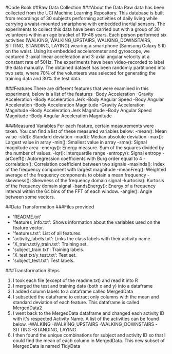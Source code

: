 #Code Book
##Raw Data Collection
###About the Data
Raw data has been collected from the UCI Machine Learning Repository. This database is built from recordings of 
30 subjects performing activities of daily living while carrying a waist-mounted smartphone with embedded inertial 
sensors. The experiments to collect this data have been carried out with a group of 30 volunteers within an age 
bracket of 19-48 years. Each person performed six activities 
(WALKING, WALKING_UPSTAIRS, WALKING_DOWNSTAIRS, SITTING, STANDING, LAYING) wearing a smartphone (Samsung Galaxy S II) 
on the waist. Using its embedded accelerometer and gyroscope, we captured 3-axial linear acceleration and 3-axial 
angular velocity at a constant rate of 50Hz. The experiments have been video-recorded to label the data manually. 
The obtained dataset has been randomly partitioned into two sets, where 70% of the volunteers was selected for 
generating the training data and 30% the test data. 

###Features
There are different features that were examined in this experiment, below is a list of the features
-Body Acceleration
-Gravity Acceleration
-Body Acceleration Jerk
-Body Angular Speed
-Body Angular Acceleration
-Body Acceleration Magnitude
-Gravity Acceleration Magnitude
-Body Acceleration Jerk Magnitude
-Body Angular Speed Magnitude
-Body Angular Acceleration Magnitude

###Measured Variables 
For each feature, certain measurements were taken. You can find a list of these measured variables below:
-mean(): Mean value
-std(): Standard deviation
-mad(): Median absolute deviation
-max(): Largest value in array
-min(): Smallest value in array
-sma(): Signal magnitude area
-energy(): Energy measure. Sum of the squares divided by the number of values.
-iqr(): Interquartile range
-entropy(): Signal entropy
-arCoeff(): Autoregression coefficients with Burg order equal to 4
-correlation(): Correlation coefficient between two signals
-maxInds(): Index of the frequency component with largest magnitude
-meanFreq(): Weighted average of the frequency components to obtain a mean frequency
-skewness(): Skewness of the frequency domain signal
-kurtosis(): Kurtosis of the frequency domain signal
-bandsEnergy(): Energy of a frequency interval within the 64 bins of the FFT of each window.
-angle(): Angle between some vectors.

##Data Transformation
###Files provided
- 'README.txt'
- 'features_info.txt': Shows information about the variables used on the feature vector.
- 'features.txt': List of all features.
- 'activity_labels.txt': Links the class labels with their activity name.
- 'X_train.txt/y_train.txt': Training set.
- 'subject_train.txt': Training labels.
- 'X_test.txt/y_test.txt': Test set.
- 'subject_test.txt': Test labels.

###Transformation Steps
1. I took each file (except of the readme.txt) and read it into R
2. I merged the test and training data (both x and y) into a dataframe
3. I added column labels to a dataframe called MergedData
4. I subsetted the dataframe to extract only columns with the mean and standard deviation of each feature. This dataframe is called MergedData2
5. I went back to the MergedData dataframe and changed each activity ID with it's respected Activity Name. A list of the activities can be found below.
-WALKING 
-WALKING_UPSTAIRS 
-WALKING_DOWNSTAIRS 
-SITTING 
-STANDING, LAYING
6. I then found the unique combinations for subject and activity ID so that I could find the mean of each column in MergedData. This new subset of MergedData is named TidyData

